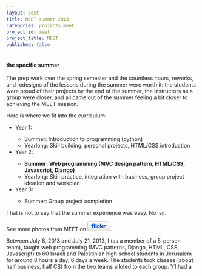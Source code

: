 ```yaml
---
layout: post
title: MEET summer 2013
categories: projects meet
project_id: meet
project_title: MEET
published: false
---
```


#### the specific summer 

The prep work over the spring semester and the countless hours, reworks, and redesigns of the lessons during the summer were worth it: the students were proud of their projects by the end of the summer, the instructors as a group were closer, and all came out of the summer feeling a bit closer to achieving the MEET mission. 

Here is where we fit into the curriculum: 

<ul class="detail-list">
	<li class="detail-text"> Year 1:</li>
		<ul class="detail-list">
		<li class="detail-text"> Summer: Introduction to programming (python) </li>
		<li class="detail-text"> Yearlong: Skill building, personal projects, HTML/CSS introduction </li>
		</ul>
	<li class="detail-text"> Year 2: </li>
		<ul class="detail-list">
		<li class="detail-text"> <b>Summer: Web programming (MVC design pattern, HTML/CSS, Javascript, Django)</b> </li>
		<li class="detail-text"> Yearlong: Skill practice, integration with business, group project ideation and workplan </li>
		</ul>
	<li class="detail-text"> Year 3: </li>
		<ul class="detail-list">
		<li class="detail-text"> Summer: Group project completion</li>
		</ul>
</ul>


That is not to say that the summer experience was easy. No, sir. 

<p class="detail-text"> See more photos from MEET on <a href="http://www.flickr.com/photos/mpratland/sets/72157634571668890/" target="_blank"><img class="ext-logo-link flickr_logo" src="/imgs/white-flickr.png" alt="Michele Pratusevich's MEET Flickr album"></a>. </p>

 Between July 8, 2013 and July 21, 2013, I (as a member of a 5-person team), taught web programming (MVC patterns, Django, HTML, CSS, Javascript) to 60 Israeli and Palestinian high school students in Jerusalem for around 8 hours a day, 6 days a week. The students took classes (about half business, half CS) from the two teams alloted to each group: Y1 had a  
